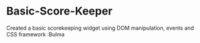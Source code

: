 # Basic-Score-Keeper
Created a basic scorekeeping widget using DOM manipulation, events and CSS framework :Bulma
